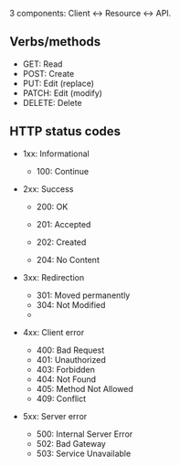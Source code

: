 3 components:
Client <-> Resource <-> API.

## Verbs/methods

-   GET: Read
-   POST: Create
-   PUT: Edit (replace)
-   PATCH: Edit (modify)
-   DELETE: Delete

## HTTP status codes

-   1xx: Informational
    -   100: Continue
-   2xx: Success

    -   200: OK
    -   201: Accepted
    -   202: Created

    -   204: No Content

-   3xx: Redirection
    -   301: Moved permanently
    -   304: Not Modified
    -
-   4xx: Client error
    -   400: Bad Request
    -   401: Unauthorized
    -   403: Forbidden
    -   404: Not Found
    -   405: Method Not Allowed
    -   409: Conflict
-   5xx: Server error
    -   500: Internal Server Error
    -   502: Bad Gateway
    -   503: Service Unavailable
